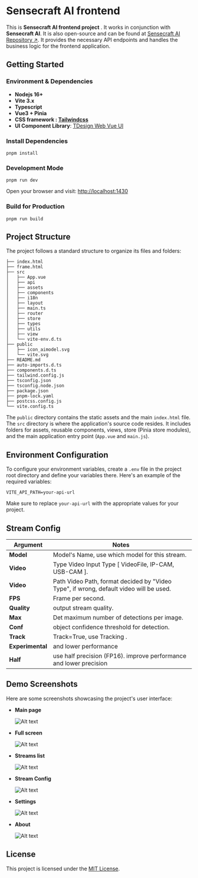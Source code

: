 # Sensecraft AI frontend

This is **Sensecraft AI frontend project** . It works in conjunction with **Sensecraft AI**. It is also open-source and can be found at [Sensecraft AI Repository ↗](). It provides the necessary API endpoints and handles the business logic for the frontend application.

## Getting Started

### Environment & Dependencies

- **Nodejs 16+**
- **Vite 3.x**
- **Typescript**
- **Vue3 + Pinia**
- **CSS framework : [Tailwindcss](https://tailwindcss.com/)**
- **UI Component Library**: [TDesign Web Vue UI](https://tdesign.tencent.com/vue/overview)

### Install Dependencies

`pnpm install`

### Development Mode

`pnpm run dev`

Open your browser and visit: [http://localhost:1430](http://localhost:1430)

### Build for Production

`pnpm run build`

## Project Structure

The project follows a standard structure to organize its files and folders:

```
├── index.html
├── frame.html
├── src
│   ├── App.vue
│   ├── api
│   ├── assets
│   ├── components
│   ├── i18n
│   ├── layout
│   ├── main.ts
│   ├── router
│   ├── store
│   ├── types
│   ├── utils
│   ├── view
│   └── vite-env.d.ts
├── public
│   ├── icon_aimodel.svg
│   └── vite.svg
├── README.md
├── auto-imports.d.ts
├── components.d.ts
├── tailwind.config.js
├── tsconfig.json
├── tsconfig.node.json
├── package.json
├── pnpm-lock.yaml
├── postcss.config.js
└── vite.config.ts
```

The `public` directory contains the static assets and the main `index.html` file. The `src` directory is where the application's source code resides. It includes folders for assets, reusable components, views, store (Pinia store modules), and the main application entry point (`App.vue` and `main.js`).

## Environment Configuration

To configure your environment variables, create a `.env` file in the project root directory and define your variables there. Here's an example of the required variables:

```
VITE_API_PATH=your-api-url
```

Make sure to replace `your-api-url` with the appropriate values for your project.

## Stream Config

| Argument         | Notes                                                                                  |
| ---------------- | -------------------------------------------------------------------------------------- |
| **Model**        | Model's Name, use which model for this stream.                                         |
| **Video**        | Type Video Input Type [ VideoFile, IP-CAM, USB-CAM ].                                  |
| **Video**        | Path Video Path, format decided by "Video Type", if wrong, default video will be used. |
| **FPS**          | Frame per second.                                                                      |
| **Quality**      | output stream quality.                                                                 |
| **Max**          | Det maximum number of detections per image.                                            |
| **Conf**         | object confidence threshold for detection.                                             |
| **Track**        | Track=True, use Tracking .                                                             |
| **Experimental** | and lower performance                                                                  |
| **Half**         | use half precision (FP16). improve performance and lower precision                     |

## Demo Screenshots

Here are some screenshots showcasing the project's user interface:

- **Main page**

  ![Alt text](screenshots/index.png)

- **Full screen**

  ![Alt text](screenshots/fullscreen.png)

- **Streams list**

  ![Alt text](screenshots/stream-list.png)

- **Stream Config**

  ![Alt text](screenshots/config.png)

- **Settings**

  ![Alt text](screenshots/settings.png)

- **About**

  ![Alt text](screenshots/about.png)

## License

This project is licensed under the [MIT License](LICENSE).
